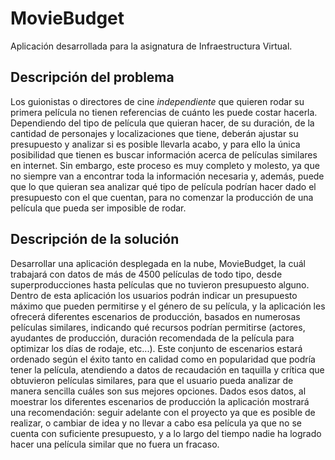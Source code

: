 # MovieBudget
Aplicación desarrollada para la asignatura de Infraestructura Virtual.
## Descripción del problema
Los guionistas o directores de cine _independiente_ que quieren rodar su primera película no tienen referencias de cuánto les puede costar hacerla. Dependiendo del tipo de película que quieran hacer, de su duración, de la cantidad de personajes y localizaciones que tiene, deberán ajustar su presupuesto y analizar si es posible llevarla acabo, y para ello la única posibilidad que tienen es buscar información acerca de películas similares en internet. Sin embargo, este proceso es muy completo y molesto, ya que no siempre van a encontrar toda la información necesaria y, además, puede que lo que quieran sea analizar qué tipo de película podrían hacer dado el presupuesto con el que cuentan, para no comenzar la producción de una película que pueda ser imposible de rodar.
## Descripción de la solución
Desarrollar una aplicación desplegada en la nube, MovieBudget, la cuál trabajará con datos de más de 4500 películas de todo tipo, desde superproducciones hasta películas que no tuvieron presupuesto alguno. Dentro de esta aplicación los usuarios podrán indicar un presupuesto máximo que pueden permitirse y el género de su película, y la aplicación les ofrecerá diferentes escenarios de producción, basados en numerosas películas similares, indicando qué recursos podrían permitirse (actores, ayudantes de producción, duración recomendada de la película para optimizar los días de rodaje, etc...). Este conjunto de escenarios estará ordenado según el éxito tanto en calidad como en popularidad que podría tener la película, atendiendo a datos de recaudación en taquilla y crítica que obtuvieron películas similares, para que el usuario pueda analizar de manera sencilla cuáles son sus mejores opciones. Dados esos datos, al moestrar los diferentes escenarios de producción la aplicación mostrará una recomendación: seguir adelante con el proyecto ya que es posible de realizar, o cambiar de idea y no llevar a cabo esa película ya que no se cuenta con suficiente presupuesto, y a lo largo del tiempo nadie ha logrado hacer una película similar que no fuera un fracaso.
